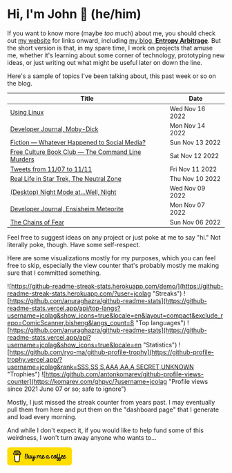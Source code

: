 # Hi, I'm John 👋 (he/him)

If you want to know more (maybe *too* much) about me, you should check out [my website](https://john.colagioia.net/) for links onward, including [my blog, **Entropy Arbitrage**](https://john.colagioia.net/blog).  But the short version is that, in my spare time, I work on projects that amuse me, whether it's learning about some corner of technology, prototyping new ideas, or just writing out what might be useful later on down the line.

Here's a sample of topics I've been talking about, this past week or so on the blog.

|Title|Date|
|-----|-------|
|[Using Linux](https://john.colagioia.net/blog/2022/11/16/linux.html)|Wed Nov 16 2022|
|[Developer Journal, Moby-Dick](https://john.colagioia.net/blog/2022/11/14/moby-dick.html)|Mon Nov 14 2022|
|[Fiction — Whatever Happened to Social Media?](https://john.colagioia.net/blog/2022/11/13/social.html)|Sun Nov 13 2022|
|[Free Culture Book Club — The Command Line Murders](https://john.colagioia.net/blog/2022/11/12/murders.html)|Sat Nov 12 2022|
|[Tweets from 11/07 to 11/11](https://john.colagioia.net/blog/2022/11/11/week.html)|Fri Nov 11 2022|
|[Real Life in Star Trek, The Neutral Zone](https://john.colagioia.net/blog/2022/11/10/neutral-zone.html)|Thu Nov 10 2022|
|[(Desktop) Night Mode at…Well, Night](https://john.colagioia.net/blog/2022/11/09/night.html)|Wed Nov 09 2022|
|[Developer Journal, Ensisheim Meteorite](https://john.colagioia.net/blog/2022/11/07/ensisheim.html)|Mon Nov 07 2022|
|[The Chains of Fear](https://john.colagioia.net/blog/2022/11/06/fear-2.html)|Sun Nov 06 2022|

Feel free to suggest ideas on any project or just poke at me to say "hi." Not literally poke, though. Have some self-respect.

Here are some visualizations mostly for my purposes, which you can feel free to skip, especially the view counter that's probably mostly me making sure that I committed something.

![https://github-readme-streak-stats.herokuapp.com/demo/](https://github-readme-streak-stats.herokuapp.com/?user=jcolag "Streaks")
![https://github.com/anuraghazra/github-readme-stats](https://github-readme-stats.vercel.app/api/top-langs?username=jcolag&show_icons=true&locale=en&layout=compact&exclude_repo=ComicScanner,bisheng&langs_count=8 "Top languages")
![https://github.com/anuraghazra/github-readme-stats](https://github-readme-stats.vercel.app/api?username=jcolag&show_icons=true&locale=en "Statistics")
![https://github.com/ryo-ma/github-profile-trophy](https://github-profile-trophy.vercel.app/?username=jcolag&rank=SSS,SS,S,AAA,AA,A,SECRET,UNKNOWN "Trophies")
![https://github.com/antonkomarev/github-profile-views-counter](https://komarev.com/ghpvc/?username=jcolag "Profile views since 2021 June 07 or so; safe to ignore")

Mostly, I just missed the streak counter from years past.  I may eventually pull them from here and put them on the "dashboard page" that I generate and load every morning.

And while I don't expect it, if you would like to help fund some of this weirdness, I won't turn away anyone who wants to...

[<img src="images/default-yellow.png" alt="Buy Me a Coffee" width="150px"/>](https://www.buymeacoffee.com/jcolag)

